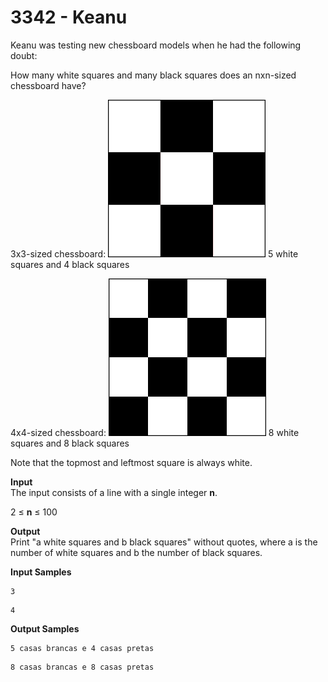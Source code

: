 # 3342 - Keanu

Keanu was testing new chessboard models when he had the following doubt:

How many white squares and many black squares does an nxn-sized chessboard have?

3x3-sized chessboard:
<img src="https://github.com/ricrochads/beecrowd-solutions/blob/main/01.%20Beginner/3342%20-%20Keanu/3342_Keanu_A.png" alt="3342_Keanu_A.png" width="50%">
5 white squares and 4 black squares

4x4-sized chessboard:
<img src="https://github.com/ricrochads/beecrowd-solutions/blob/main/01.%20Beginner/3342%20-%20Keanu/3342_Keanu_B.png" alt="3342_Keanu_B.png" width="50%">
8 white squares and 8 black squares

Note that the topmost and leftmost square is always white.

**Input**<br>
The input consists of a line with a single integer **n**.

2 ≤ **n** ≤ 100

**Output**<br>
Print "a white squares and b black squares" without quotes, where a is the number of white squares and b the number of black squares.

**Input Samples**
```	
3
```
```
4
```

**Output Samples**
```
5 casas brancas e 4 casas pretas
```
```
8 casas brancas e 8 casas pretas
```